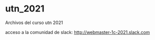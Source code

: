 # utn_2021
Archivos del curso utn 2021

acceso a la comunidad de slack: http://webmaster-1c-2021.slack.com
